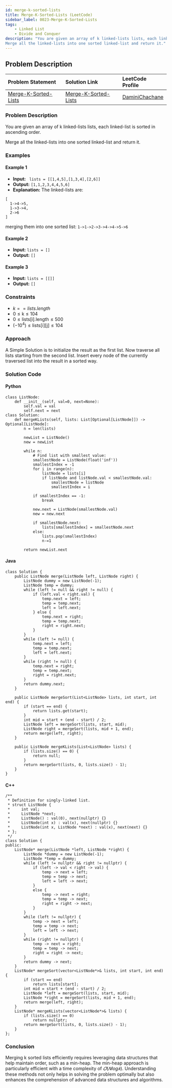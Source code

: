 ```yaml
---
id: merge-k-sorted-lists
title: Merge-K-Sorted-Lists (LeetCode)
sidebar_label: 0023-Merge-K-Sorted-Lists
tags:
    - Linked List
    - Divide and Conquer
description: "You are given an array of k linked-lists lists, each linked-list is sorted in ascending order.
Merge all the linked-lists into one sorted linked-list and return it."
---
```


## Problem Description

| Problem Statement                                                                                           | Solution Link                                                                                                                               | LeetCode Profile                                   |
| :----------------------------------------------------------------------------------------------------------- | :------------------------------------------------------------------------------------------------------------------------------------------ | :------------------------------------------------- |
| [Merge-K-Sorted-Lists](https://leetcode.com/problems/merge-k-sorted-lists/description/)                                         | [Merge-K-Sorted-Lists](https://leetcode.com/problems/merge-k-sorted-lists/description/) | [DaminiChachane](https://leetcode.com/u/divcxl15/) |

### Problem Description

You are given an array of k linked-lists lists, each linked-list is sorted in ascending order.

Merge all the linked-lists into one sorted linked-list and return it.


### Examples

#### Example 1

- **Input:** ` lists = [[1,4,5],[1,3,4],[2,6]]`
- **Output:** `[1,1,2,3,4,4,5,6]`
- **Explanation:** The linked-lists are:
```
[
  1->4->5,
  1->3->4,
  2->6
]
```
merging them into one sorted list:
`1->1->2->3->4->4->5->6`

#### Example 2

- **Input:** `lists = []`
- **Output:** `[]`

#### Example 3

- **Input:** `lists = [[]]`
- **Output:** `[]`

 

### Constraints

- $k == lists.length$
- $0 \leq \text{k} \leq104$
- $0 \leq \text{lists[i].length} \leq 500$
- $(-10^4) \leq \text{lists[i][j]} \leq 104$

### Approach

A Simple Solution is to initialize the result as the first list. Now traverse all lists starting from the second list. Insert every node of the currently traversed list into the result in a sorted way.  

### Solution Code

#### Python

```
class ListNode:
    def __init__(self, val=0, next=None):
        self.val = val
        self.next = next
class Solution:
    def mergeKLists(self, lists: List[Optional[ListNode]]) -> Optional[ListNode]:
        n = len(lists)

        newList = ListNode()
        new = newList

        while n:
            # Find list with smallest value:
            smallestNode = ListNode(float('inf'))
            smallestIndex = -1
            for i in range(n):
                listNode = lists[i]
                if listNode and listNode.val < smallestNode.val:
                    smallestNode = listNode
                    smallestIndex = i
            
            if smallestIndex == -1:
                break
            
            new.next = ListNode(smallestNode.val)
            new = new.next

            if smallestNode.next:
                lists[smallestIndex] = smallestNode.next
            else:
                lists.pop(smallestIndex)
                n-=1
                
        return newList.next

```

#### Java
```
class Solution {
    public ListNode merge(ListNode left, ListNode right) {
        ListNode dummy = new ListNode(-1);
        ListNode temp = dummy;
        while (left != null && right != null) {
            if (left.val < right.val) {
                temp.next = left;
                temp = temp.next;
                left = left.next;
            } else {
                temp.next = right;
                temp = temp.next;
                right = right.next;
            }
        }
        while (left != null) {
            temp.next = left;
            temp = temp.next;
            left = left.next;
        }
        while (right != null) {
            temp.next = right;
            temp = temp.next;
            right = right.next;
        }
        return dummy.next;
    }
    
    public ListNode mergeSort(List<ListNode> lists, int start, int end) {
        if (start == end) {
            return lists.get(start);
        }
        int mid = start + (end - start) / 2;
        ListNode left = mergeSort(lists, start, mid);
        ListNode right = mergeSort(lists, mid + 1, end);
        return merge(left, right);
    }
    
    public ListNode mergeKLists(List<ListNode> lists) {
        if (lists.size() == 0) {
            return null;
        }
        return mergeSort(lists, 0, lists.size() - 1);
    }
}
```

#### C++
```
/**
 * Definition for singly-linked list.
 * struct ListNode {
 *     int val;
 *     ListNode *next;
 *     ListNode() : val(0), next(nullptr) {}
 *     ListNode(int x) : val(x), next(nullptr) {}
 *     ListNode(int x, ListNode *next) : val(x), next(next) {}
 * };
 */
class Solution {
public:
    ListNode* merge(ListNode *left, ListNode *right) {
        ListNode *dummy = new ListNode(-1);
        ListNode *temp = dummy;
        while (left != nullptr && right != nullptr) {
            if (left -> val < right -> val) {
                temp -> next = left;
                temp = temp -> next;
                left = left -> next;
            }
            else {
                temp -> next = right;
                temp = temp -> next;
                right = right -> next;
            }
        }
        while (left != nullptr) {
            temp -> next = left;
            temp = temp -> next;
            left = left -> next;
        }
        while (right != nullptr) {
            temp -> next = right;
            temp = temp -> next;
            right = right -> next;
        }
        return dummy -> next;
    }
    ListNode* mergeSort(vector<ListNode*>& lists, int start, int end) {
        if (start == end) 
            return lists[start];
        int mid = start + (end - start) / 2;
        ListNode *left = mergeSort(lists, start, mid);
        ListNode *right = mergeSort(lists, mid + 1, end);
        return merge(left, right);
    }
    ListNode* mergeKLists(vector<ListNode*>& lists) {
        if (lists.size() == 0)
            return nullptr;
        return mergeSort(lists, 0, lists.size() - 1);
    }
};
```

### Conclusion

Merging k sorted lists efficiently requires leveraging data structures that help maintain order, such as a min-heap. The min-heap approach is particularly efficient with a time complexity of $𝑂(𝑁log𝑘)$. Understanding these methods not only helps in solving the problem optimally but also enhances the comprehension of advanced data structures and algorithms.

